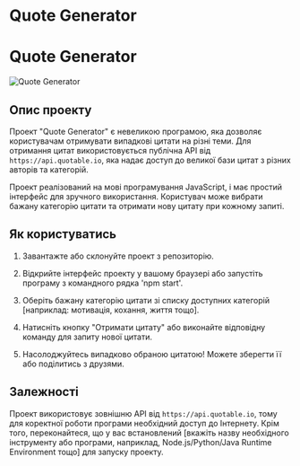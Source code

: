 # Quote Generator

# Quote Generator

![Quote Generator](https://i.imgur.com/DrX1JKk.png)


## Опис проекту

Проект "Quote Generator" є невеликою програмою, яка дозволяє користувачам отримувати випадкові цитати на різні теми. Для отримання цитат використовується публічна API від `https://api.quotable.io`, яка надає доступ до великої бази цитат з різних авторів та категорій.

Проект реалізований на мові програмування JavaScript, і має простий інтерфейс для зручного використання. Користувач може вибрати бажану категорію цитати та отримати нову цитату при кожному запиті.

## Як користуватись

1. Завантажте або склонуйте проект з репозиторію.

2. Відкрийте інтерфейс проекту у вашому браузері або запустіть програму з командного рядка 'npm start'.

3. Оберіть бажану категорію цитати зі списку доступних категорій [наприклад: мотивація, кохання, життя тощо].

4. Натисніть кнопку "Отримати цитату" або виконайте відповідну команду для запиту нової цитати.

5. Насолоджуйтесь випадково обраною цитатою! Можете зберегти її або поділитись з друзями.

## Залежності

Проект використовує зовнішню API від `https://api.quotable.io`, тому для коректної роботи програми необхідний доступ до Інтернету. Крім того, переконайтеся, що у вас встановлений [вкажіть назву необхідного інструменту або програми, наприклад, Node.js/Python/Java Runtime Environment тощо] для запуску проекту.




